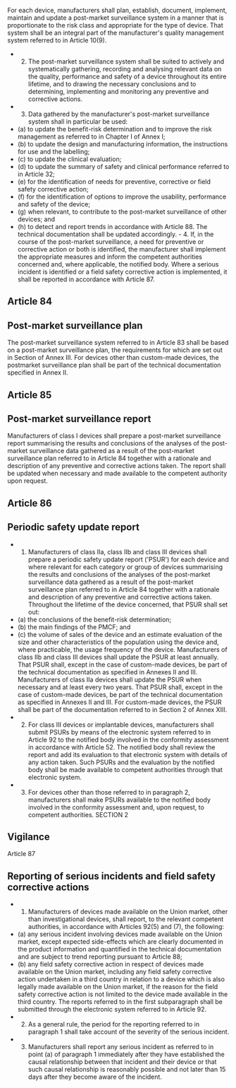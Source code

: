 For  each  device,  manufacturers  shall  plan,  establish,  document,  implement,  maintain  and  update  a  post-market surveillance  system  in  a  manner  that  is  proportionate  to  the  risk  class  and  appropriate  for  the  type  of  device.  That system shall be an integral part of the manufacturer's quality management system referred to in Article 10(9).
- 2. The  post-market  surveillance  system  shall  be  suited  to  actively and  systematically  gathering,  recording  and analysing  relevant  data  on  the  quality,  performance  and  safety of  a  device  throughout  its  entire  lifetime,  and  to  drawing the necessary conclusions and to determining, implementing and monitoring any preventive and corrective actions.
- 3. Data gathered by the manufacturer's post-market surveillance system shall in particular be used:
- (a)   to update the benefit-risk determination and to improve the risk management as referred to in Chapter I of Annex I;
- (b)   to update the design and manufacturing information, the instructions for use and the labelling;
- (c)   to update the clinical evaluation;
- (d)   to update the summary of safety and clinical performance referred to in Article 32;
- (e)   for  the  identification  of needs for  preventive, corrective or field safety corrective action;
- (f)   for  the identification of options to improve the usability, performance and safety of the device;
- (g)   when relevant, to contribute to the post-market surveillance of other devices; and
- (h)   to detect and report trends in accordance with Article 88.
The technical documentation shall be updated accordingly. - 4. If,  in  the  course  of  the  post-market surveillance, a need for  preventive or corrective action or both is identified, the manufacturer  shall  implement  the  appropriate  measures  and  inform  the  competent  authorities  concerned  and,  where applicable,  the  notified  body.  Where  a  serious  incident  is  identified  or  a  field  safety  corrective  action  is  implemented,  it shall be reported in accordance with Article 87.
## Article 84
## Post-market surveillance plan
The  post-market  surveillance  system  referred  to  in  Article  83  shall  be  based  on  a  post-market  surveillance  plan,  the requirements  for  which  are  set  out  in  Section    of  Annex  III.  For  devices  other  than  custom-made  devices,  the  postmarket surveillance plan shall be part of the technical documentation specified in Annex II.
## Article 85
## Post-market surveillance report
Manufacturers of class I devices shall  prepare a  post-market surveillance  report  summarising the results  and  conclusions of  the  analyses  of  the  post-market  surveillance  data  gathered  as  a  result  of  the  post-market  surveillance  plan  referred  to in  Article  84  together  with  a  rationale  and  description  of  any  preventive  and  corrective  actions  taken.  The  report  shall be updated when necessary and made available to the competent authority upon request.
## Article 86
## Periodic safety update report
- 1. Manufacturers  of  class  IIa,  class  IIb  and  class  III  devices  shall  prepare  a  periodic  safety  update  report  ('PSUR')  for each  device  and  where  relevant  for  each  category  or  group  of  devices  summarising  the  results  and  conclusions  of  the analyses  of  the  post-market  surveillance  data  gathered  as  a  result  of  the  post-market  surveillance  plan  referred  to  in Article  84  together  with  a  rationale  and  description  of  any  preventive  and  corrective  actions  taken.  Throughout  the lifetime of  the device concerned, that PSUR shall set out:
- (a)   the  conclusions of  the benefit-risk determination;
- (b)   the  main findings of  the PMCF; and
- (c)   the  volume  of  sales  of  the  device  and  an  estimate  evaluation  of  the  size  and  other  characteristics  of  the  population using the device and, where practicable, the usage frequency of the device.
Manufacturers  of  class  IIb  and  class  III  devices  shall  update  the  PSUR  at  least  annually.  That  PSUR  shall,  except  in  the case of custom-made devices, be part of the technical documentation as specified in Annexes II and III.
Manufacturers  of  class  IIa  devices  shall  update  the  PSUR  when  necessary  and  at  least  every  two  years.  That  PSUR  shall, except in the case of custom-made devices, be part of the technical documentation as specified in Annexes II and III.
For custom-made devices, the PSUR shall be part of the documentation referred to in Section 2 of Annex XIII.
- 2. For  class  III  devices  or  implantable  devices,  manufacturers  shall  submit  PSURs  by  means  of  the  electronic  system referred  to  in  Article  92  to  the  notified  body  involved  in  the  conformity  assessment  in  accordance  with  Article  52.  The notified  body  shall  review  the  report  and  add  its  evaluation  to  that  electronic  system  with  details  of  any  action  taken. Such  PSURs  and  the  evaluation  by  the  notified  body  shall  be  made  available  to  competent  authorities  through  that electronic system.
- 3. For  devices  other  than  those  referred  to  in  paragraph  2,  manufacturers  shall  make  PSURs  available  to  the  notified body involved in the conformity assessment and, upon request, to competent authorities. SECTION 2
## Vigilance
Article 87
## Reporting of serious incidents and field safety corrective actions
- 1. Manufacturers  of  devices  made  available  on  the  Union  market,  other  than  investigational  devices,  shall  report,  to the relevant competent authorities, in accordance with Articles 92(5) and (7), the following:
- (a)   any  serious  incident  involving  devices  made  available  on  the  Union  market,  except  expected  side-effects  which  are clearly  documented  in  the  product  information  and  quantified  in  the  technical  documentation  and  are  subject  to trend reporting pursuant to Article 88;
- (b)   any field  safety corrective  action  in  respect of  devices  made  available on  the  Union  market,  including any  field safety corrective  action  undertaken  in  a  third  country  in  relation  to  a  device  which  is  also  legally  made  available  on  the Union  market,  if  the  reason  for  the  field  safety  corrective  action  is  not  limited  to  the  device  made  available  in  the third country.
The  reports  referred  to  in  the  first  subparagraph  shall  be  submitted  through  the  electronic  system  referred  to  in Article 92.
- 2. As  a  general  rule,  the  period  for  the  reporting  referred  to  in  paragraph  1  shall  take  account  of  the  severity  of  the serious incident.
- 3. Manufacturers  shall  report  any  serious  incident  as  referred  to  in  point  (a)  of  paragraph  1  immediately  after  they have  established  the  causal  relationship  between  that  incident  and  their  device  or  that  such  causal  relationship  is reasonably possible and not later than 15 days after they become aware of the incident.
